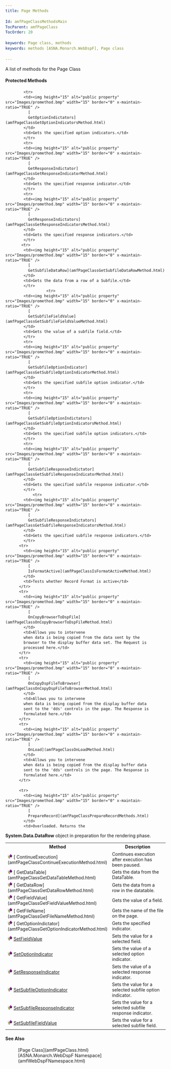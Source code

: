```yaml
---
title: Page Methods

Id: amfPageClassMethodsMain
TocParent: amfPageClass
TocOrder: 20

keywords: Page class, methods
keywords: methods [ASNA.Monarch.WebDspF], Page class

---
```


A list of methods for the Page Class
<!--mine -->

#### Protected Methods
<table class="mytable" cellspacing="0" cellpadding="4" width="90%">
          <colgroup><col width="30%" /><col width="70%" />
          </colgroup>
          <tr><th>Method</th>
              <th>Description</th>
          </tr>
          <tr>
            <td><img height="15" alt="public property" src="Images/promethod.bmp" width="15" border="0" x-maintain-ratio="TRUE" />
              [
              ContinueExecution](amfPageClassContinueExecutionMethod.html)
            </td>
            <td>Continues execution after
            execution has been paused.</td>
          </tr>
          <tr>
            <td><img height="15" alt="public property" src="Images/promethod.bmp" width="15" border="0" x-maintain-ratio="TRUE" />
              [
              GetDataTable](amfPageClassGetDataTableMethod.html)
            </td>
            <td>Gets the data from the DataTable.</td>
			</tr>
          <tr>
            <td><img height="15" alt="public property" src="Images/promethod.bmp" width="15" border="0" x-maintain-ratio="TRUE" />
              [
              GetDataRow](amfPageClassGetDataRowMethod.html)
            </td>
            <td>Gets the data from a row in the datatable.</td>
          </tr>
		            <tr>
            <td><img height="15" alt="public property" src="Images/promethod.bmp" width="15" border="0" x-maintain-ratio="TRUE" />
              [
              GetFieldValue](amfPageClassGetFieldValueMethod.html)
            </td>
            <td>Gets the value of a field.</td>
			</tr>
			<tr>
			<td><img height="15" alt="public property" src="Images/promethod.bmp" width="15" border="0" x-maintain-ratio="TRUE" />
              [
              GetFileName](amfPageClassGetFileNameMethod.html)
            </td>
            <td>Gets the name of the file
            on the page.</td>
			</tr>
			<tr>
			<td><img height="15" alt="public property" src="Images/promethod.bmp" width="15" border="0" x-maintain-ratio="TRUE" />
              [
              GetOptionIndictator](amfPageClassGetOptionIndicatorMethod.html)
            </td>
            <td>Gets the specified indicator.</td>
			</tr>

			<tr>
			<td><img height="15" alt="public property" src="Images/promethod.bmp" width="15" border="0" x-maintain-ratio="TRUE" />
              [
              GetOptionIndictators](amfPageClassGetOptionIndicatorsMethod.html)
            </td>
            <td>Gets the specified option indicators.</td>
			</tr>
			<tr>
			<td><img height="15" alt="public property" src="Images/promethod.bmp" width="15" border="0" x-maintain-ratio="TRUE" />
              [
              GetResponseIndictator](amfPageClassGetResponseIndicatorMethod.html)
            </td>
            <td>Gets the specified response indicator.</td>
			</tr>
			<tr>
			<td><img height="15" alt="public property" src="Images/promethod.bmp" width="15" border="0" x-maintain-ratio="TRUE" />
              [
              GetResponseIndictators](amfPageClassGetResponseIndicatorsMethod.html)
            </td>
            <td>Gets the specified response indicators.</td>
			</tr>
		   <tr>
            <td><img height="15" alt="public property" src="Images/promethod.bmp" width="15" border="0" x-maintain-ratio="TRUE" />
              [
              GetSubfileDataRow](amfPageClassGetSubfileDataRowMethod.html)
            </td>
            <td>Gets the data from a row of a Subfile.</td>
			</tr>
			          <tr>
            <td><img height="15" alt="public property" src="Images/promethod.bmp" width="15" border="0" x-maintain-ratio="TRUE" />
              [
              GetSubfileFieldValue](amfPageClassGetSubfileFieldValueMethod.html)
            </td>
            <td>Gets the value of a subfile field.</td>
			</tr>
			<tr>
			<td><img height="15" alt="public property" src="Images/promethod.bmp" width="15" border="0" x-maintain-ratio="TRUE" />
              [
              GetSubfileOptionIndicator](amfPageClassGetSubfileOptionIndicatorMethod.html)
            </td>
            <td>Gets the specified subfile option indicator.</td>
			</tr>
			<tr>
			<td><img height="15" alt="public property" src="Images/promethod.bmp" width="15" border="0" x-maintain-ratio="TRUE" />
              [
              GetSubfileOptionIndictators](amfPageClassGetSubfileOptionIndicatorsMethod.html)
            </td>
            <td>Gets the specified subfile option indicators.</td>
			</tr>
			<tr>
			<td><img height="15" alt="public property" src="Images/promethod.bmp" width="15" border="0" x-maintain-ratio="TRUE" />
              [
              GetSubfileResponseIndictator](amfPageClassGetSubfileResponseIndicatorMethod.html)
            </td>
            <td>Gets the specified subfile response indicator.</td>
			</tr>
				<tr>
			<td><img height="15" alt="public property" src="Images/promethod.bmp" width="15" border="0" x-maintain-ratio="TRUE" />
              [
              GetSubfileResponseIndictators](amfPageClassGetSubfileResponseIndicatorsMethod.html)
            </td>
            <td>Gets the specified subfile response indicators.</td>
			</tr>
		  <tr>
            <td><img height="15" alt="public property" src="Images/promethod.bmp" width="15" border="0" x-maintain-ratio="TRUE" />
              [
              IsFormatActive](amfPageClassIsFormatActiveMethod.html)
            </td>
            <td>Tests whether Record Format is active</td>
          </tr>
          <tr>
            <td><img height="15" alt="public property" src="Images/promethod.bmp" width="15" border="0" x-maintain-ratio="TRUE" />
              [
              OnCopyBrowserToDspFile](amfPageClassOnCopyBrowserToDspFileMethod.html)
            </td>
            <td>Allows you to intervene
            when data is being copied from the data sent by the
            browser to the display buffer data set. The Request is
            processed here.</td>
          </tr>
          <tr>
            <td><img height="15" alt="public property" src="Images/promethod.bmp" width="15" border="0" x-maintain-ratio="TRUE" />
              [
              OnCopyDspFileToBrowser](amfPageClassOnCopyDspFileToBrowserMethod.html)
            </td>
            <td>Allows you to intervene
            when data is being copied from the display buffer data
            sent to the 'dds' controls in the page. The Response is
            formulated here.</td>
          </tr>
		  <tr>
            <td><img height="15" alt="public property" src="Images/promethod.bmp" width="15" border="0" x-maintain-ratio="TRUE" />
              [
              OnLoad](amfPageClassOnLoadMethod.html)
            </td>
            <td>Allows you to intervene
            when data is being copied from the display buffer data
            sent to the 'dds' controls in the page. The Response is
            formulated here.</td>
          </tr>

          <tr>
            <td><img height="15" alt="public property" src="Images/promethod.bmp" width="15" border="0" x-maintain-ratio="TRUE" />
              [
              PrepareRecord](amfPageClassPrepareRecordMethods.html)
            </td>
            <td>Overloaded. Returns the 
 **System.Data.DataRow**  object in
            preparation for the rendering phase.</td>
          </tr>
		  <tr>
            <td><img height="15" alt="public property" src="Images/promethod.bmp" width="15" border="0" x-maintain-ratio="TRUE" />
              [
              SetFieldValue](amfPageClassSetFieldValueMethod.html)
            </td>
            <td>Sets the value for a selected field.</td>
          </tr>
		  <tr>
            <td><img height="15" alt="public property" src="Images/promethod.bmp" width="15" border="0" x-maintain-ratio="TRUE" />
              [
              SetOptionIndicator](amfPageClassSetOptionIndicatorMethod.html)
            </td>
            <td>Sets the value of a selected option indicator.</td>
          </tr>
		  <tr>
            <td><img height="15" alt="public property" src="Images/promethod.bmp" width="15" border="0" x-maintain-ratio="TRUE" />
              [
              SetResponseIndicator](amfPageClassSetResponseIndicatorMethod.html)
            </td>
            <td>Sets the value of a selected response indicator.</td>
          </tr>
		  <tr>
            <td><img height="15" alt="public property" src="Images/promethod.bmp" width="15" border="0" x-maintain-ratio="TRUE" />
              [
              SetSubfileOptionIndicator](amfPageClassSetSubfileOptionIndicatorMethod.html)
            </td>
            <td>Sets the value for a selected subfile option indicator.</td>
          </tr>
		  <tr>
            <td><img height="15" alt="public property" src="Images/promethod.bmp" width="15" border="0" x-maintain-ratio="TRUE" />
              [
              SetSubfileResponseIndicator](amfPageClassSetSubfileResponseIndicatorMethod.html)
            </td>
            <td>Sets the value for a selected subfile response indicator.</td>
          </tr>
		  <tr>
            <td><img height="15" alt="public property" src="Images/promethod.bmp" width="15" border="0" x-maintain-ratio="TRUE" />
              [
              SetSubfileFieldValue](amfPageClassSetSubfileFieldValueMethod.html)
            </td>
            <td>Sets the value for a selected subfile field.</td>
          </tr>
</table>

#### See Also
<dl>
      <dd>[Page Class](amfPageClass.html)</dd>
      <dd>[ASNA.Monarch.WebDspF Namespace](amfWebDspFNamespace.html)</dd></dl>

